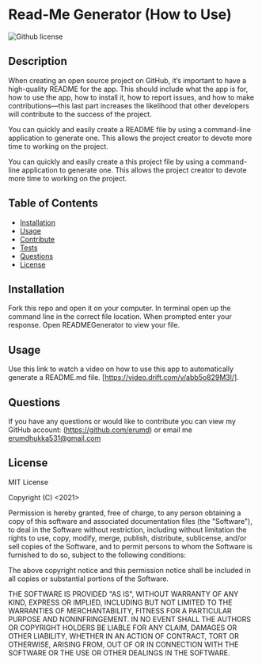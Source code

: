# Read-Me Generator (How to Use)

![Github license](https://img.shields.io/badge/license-MIT-blue.svg)

## Description

When creating an open source project on GitHub, it’s important to have a high-quality README for the app. This should include what the app is for, how to use the app, how to install it, how to report issues, and how to make contributions&mdash;this last part increases the likelihood that other developers will contribute to the success of the project.

You can quickly and easily create a README file by using a command-line application to generate one. This allows the project creator to devote more time to working on the project.

You can quickly and easily create a this project file by using a command-line application to generate one. This allows the project creator to devote more time to working on the project.

## Table of Contents

- [Installation](#installation)
- [Usage](#usage)
- [Contribute](#contribution)
- [Tests](#tests)
- [Questions](#questions)
- [License](#license)

## Installation

Fork this repo and open it on your computer.
In terminal open up the command line in the correct file location.
When prompted enter your response.
Open READMEGenerator to view your file.

## Usage

Use this link to watch a video on how to use this app to automatically generate a README.md file. [https://video.drift.com/v/abb5o829M3l/].

## Questions

If you have any questions or would like to contribute you can view my GitHub account:
(https://github.com/erumd)
or email me erumdhukka531@gmail.com

## License

MIT License

Copyright (C) <2021> <Erum>

Permission is hereby granted, free of charge, to any person obtaining a copy
of this software and associated documentation files (the "Software"), to deal
in the Software without restriction, including without limitation the rights
to use, copy, modify, merge, publish, distribute, sublicense, and/or sell
copies of the Software, and to permit persons to whom the Software is
furnished to do so, subject to the following conditions:

The above copyright notice and this permission notice shall be included in all
copies or substantial portions of the Software.

THE SOFTWARE IS PROVIDED "AS IS", WITHOUT WARRANTY OF ANY KIND, EXPRESS OR
IMPLIED, INCLUDING BUT NOT LIMITED TO THE WARRANTIES OF MERCHANTABILITY,
FITNESS FOR A PARTICULAR PURPOSE AND NONINFRINGEMENT. IN NO EVENT SHALL THE
AUTHORS OR COPYRIGHT HOLDERS BE LIABLE FOR ANY CLAIM, DAMAGES OR OTHER
LIABILITY, WHETHER IN AN ACTION OF CONTRACT, TORT OR OTHERWISE, ARISING FROM,
OUT OF OR IN CONNECTION WITH THE SOFTWARE OR THE USE OR OTHER DEALINGS IN THE
SOFTWARE.
